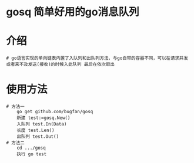 # gosq 简单好用的go消息队列

# 介绍
    # go语言实现的单向链表内置了入队列和出队列方法，与go自带的容器不同，可以在请求并发或者来不及发送(接收)的时候入此队列 最后在依次取出

# 使用方法
    # 方法一
        go get github.com/bugfan/gosq 
        新建 test:=gosq.New()
        入队列 test.In(Data)
        长度 test.Len()
        出队列 test.Out()
    # 方法二
        cd .../gosq
        执行 go test
